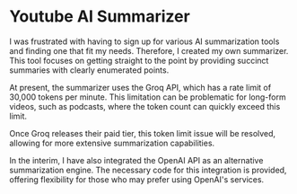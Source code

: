 <h1>Youtube AI Summarizer</h1>
<p> </p>I was frustrated with having to sign up for various AI summarization tools and finding one that fit my needs. Therefore, I created my own summarizer. This tool focuses on getting straight to the point by providing succinct summaries with clearly enumerated points. <br>


At present, the summarizer uses the Groq API, which has a rate limit of 30,000 tokens per minute. This limitation can be problematic for long-form videos, such as podcasts, where the token count can quickly exceed this limit. <br>

Once Groq releases their paid tier, this token limit issue will be resolved, allowing for more extensive summarization capabilities.<br>

In the interim, I have also integrated the OpenAI API as an alternative summarization engine. The necessary code for this integration is provided, offering flexibility for those who may prefer using OpenAI's services.
</p>





